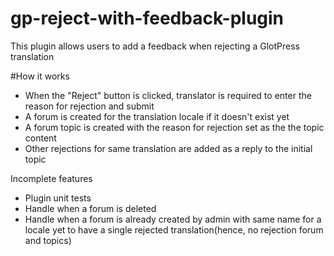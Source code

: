 # gp-reject-with-feedback-plugin
This plugin allows users to add a feedback when rejecting a GlotPress translation

#How it works
- When the "Reject" button is clicked, translator is required to enter the reason for rejection and submit
- A forum is created for the translation locale if it doesn't exist yet
- A forum topic is created with the reason for rejection set as the the topic content
- Other rejections for same translation are added as a reply to the initial topic

Incomplete features
- Plugin unit tests
- Handle when a forum is deleted
- Handle when a forum is already created by admin with same name for a locale yet to have a single rejected translation(hence, no rejection forum and topics)